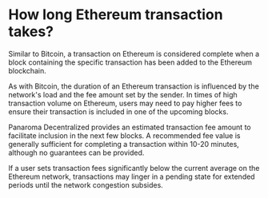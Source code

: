 # How long Ethereum transaction takes?

Similar to Bitcoin, a transaction on Ethereum is considered complete when a block containing the specific transaction has been added to the Ethereum blockchain. 

As with Bitcoin, the duration of an Ethereum transaction is influenced by the network's load and the fee amount set by the sender. In times of high transaction volume on Ethereum, users may need to pay higher fees to ensure their transaction is included in one of the upcoming blocks. 

 Panaroma Decentralized provides an estimated transaction fee amount to facilitate inclusion in the next few blocks. A recommended fee value is generally sufficient for completing a transaction within 10-20 minutes, although no guarantees can be provided. 

If a user sets transaction fees significantly below the current average on the Ethereum network, transactions may linger in a pending state for extended periods until the network congestion subsides. 